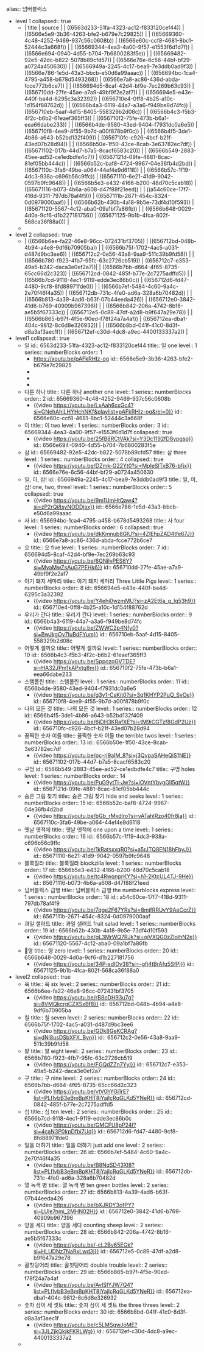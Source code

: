 alias:: 넘버블럭스

- level 1
  collapsed:: true
	- | title | source |
	  | ((6563d233-51fa-4323-ac12-f833120cef44)) | ((6566e5e9-3b36-4263-bfe2-b679e7c29825)) |
	  | ((65669360-4c48-4252-9469-937c56c0608b)) | ((6566e60c-ccf8-4681-8bc1-52444c3a668f)) |
	  | ((65669344-4ea3-4a00-9f57-e1553f6d1d7f)) | ((6566e694-0940-4d55-b704-7b6800283f5e)) |
	  | ((65669482-92e5-42dc-b822-5078b89cfd57)) | ((6566e76e-6c56-44bf-bf29-a0724a450630)) |
	  | ((6566949a-2245-4c17-bea9-7e3ddb0ad9f3)) | ((6566e786-1e5d-43a3-bbcb-e50d6a99aaac)) |
	  | ((656694bc-1ca4-4795-a458-b678d5493268)) | ((6566e7a8-ac86-436d-abda-fcce772b6ce7)) |
	  | ((656694d5-8caf-42d4-bf9e-7ec269b63c93)) | ((656710dd-27fe-45ae-a7a9-49bf9f2e2af7)) |
	  | ((656694e5-e43e-440f-ba4d-6295c3a32392)) | ((656710e4-0ff8-4b25-a10c-1d154f88762d)) |
	  | ((6566b4a3-6119-44a7-a3a6-f949be8d74fc)) | ((656710eb-5aaf-4d15-8405-558329b2d08c)) |
	  | ((6566b4c3-f5b3-4f2c-b6b2-61eaef365ff3)) | ((656710f2-75fe-473b-b6a1-eea66dabe233)) |
	  | ((6566b4de-9580-43ed-9404-f7931dc0a6e5)) | ((656710f8-4ee9-4f55-9b7d-a00f878b9f0c)) |
	  | ((6566b4f5-3de1-4b86-a643-b52bd132f409)) | ((656710fc-c926-4bcf-b21f-43ed07b28d94)) |
	  | ((6566b50e-1f50-43ce-8cab-3e63782ec7df)) | ((65671102-017b-44d7-b7a5-8cacf6583c20)) |
	  | ((6566b549-2883-45ee-ad52-ce1edbdfe4c7)) | ((6567121d-09fe-4881-8cac-81ef05bb444c)) |
	  | ((6566b52c-baf8-4724-9967-04e36fb4d2bd)) | ((6567110c-3fa6-49be-a064-44ef4e9d6118)) |
	  | ((6566b57c-1f19-4dc3-938a-c696b56c9ffc)) | ((65671110-6e21-41d9-9042-0597b9fc9648)) |
	  | ((6566b5e3-e432-4166-b200-48d70c5cab18)) | ((65671116-b073-4b6a-a608-d47f88f21eed)) |
	  | ((a54c60ce-17f7-418d-9311-797db78af4f9)) | ((6567111b-2671-454c-8324-0d0979000aaf)) |
	  | ((6566b62b-430b-4a18-9b5e-73df4d10f593)) | ((65671120-5567-4c12-aba0-09a1bf7a86fb)) |
	  | ((6566b648-0029-4d0a-9cf6-d1b227181756)) | ((65671125-9b1b-4fca-802f-568ca36f88a0)) |
	-
- level 2
  collapsed:: true
	- | ((6566b6ee-fa22-46e8-96cc-072431bf3705)) | ((656712bd-048b-4b94-a4e8-9df6b70905ba)) |
	  | ((6566b75f-1702-4ac5-a031-d487d9bc3ee6)) | ((656712c2-0e56-43a8-9aa9-511c39b9fd58)) |
	  | ((6566b780-f923-4fb7-95fc-63c2726cb519)) | ((656712c7-e353-49a5-b242-daca3e0ef2a7))|
	  | ((6566b7bb-d664-4f65-8735-65cc66d2c323)) | ((656712cd-0842-485f-b77e-2c7275adffd5)) |
	  | ((6566b7cd-9118-4ec1-9119-edde3ec86b0c)) | ((656712d6-fd47-4480-9cf8-8fd88971fde0)) |
	  | ((6566b7ef-5484-4c60-9a4c-2e70f46f4a35)) | ((656712db-731c-4fe0-ad6a-328a6b70482d)) |
	  | ((6566b813-4a39-4ad6-b63f-07b44eeda426)) | ((656712e0-3842-41d6-b769-40909b967396)) |
	  | ((6566b842-206a-4742-8b16-ae5b5f67333c)) | ((656712e5-0c89-47df-a2d8-b9f647a29e78)) |
	  | ((6566b865-b97f-4f5e-90ed-f78f24a7a4af)) | ((656712ea-dba1-404c-9812-8c6d8e326932)) |
	  | ((6566b8bd-041f-41c0-8d3f-d8a3af3aec1f)) | ((656712ef-c30d-4dc8-a9ec-4400133337a2)) |
- level1
  collapsed:: true
	- 일
	  id:: 6563d233-51fa-4323-ac12-f833120cef44
	  title:: 일 one
	  level:: 1
	  series:: numberBlocks
	  order:: 1
		- https://xoutu.be/pAFkRHIz-og
		  id:: 6566e5e9-3b36-4263-bfe2-b679e7c29825
		-
		-
		-
	- 다른 하나
	  title:: 다른 하나 another one
	  level:: 1
	  series:: numberBlocks
	  order:: 2
	  id:: 65669360-4c48-4252-9469-937c56c0608b
		- {{video https://youtu.be/LxAah6cxGc4?si=GNehAhILHYHchNKf&playlist=pAFkRHIz-og&rel=0}}
		  id:: 6566e60c-ccf8-4681-8bc1-52444c3a668f
	- 이
	  title:: 이 two
	  level:: 1
	  series:: numberBlocks
	  order:: 3
	  id:: 65669344-4ea3-4a00-9f57-e1553f6d1d7f
	  collapsed:: true
		- {{video https://youtu.be/25fB8RCtVAk?si=Y3Dc1192fD8ypgsp}}
		  id:: 6566e694-0940-4d55-b704-7b6800283f5e
	- 삼
	  id:: 65669482-92e5-42dc-b822-5078b89cfd57
	  title:: 삼 three
	  level:: 1
	  series:: numberBlocks
	  order:: 4
	  collapsed:: true
		- {{video https://youtu.be/DZmk-G22Yt0?si=MpIeSlTxB76-bfjx}}
		  id:: 6566e76e-6c56-44bf-bf29-a0724a450630
	- 일, 이, 삼!
	  id:: 6566949a-2245-4c17-bea9-7e3ddb0ad9f3
	  title:: 일, 이, 삼! one, two, three!
	  level:: 1
	  series:: numberBlocks
	  order:: 5
	  collapsed:: true
		- {{video https://youtu.be/9m1UmHtQaw4?si=zP2rQi8syNODDjsx}}
		  id:: 6566e786-1e5d-43a3-bbcb-e50d6a99aaac
	- 사
	  id:: 656694bc-1ca4-4795-a458-b678d5493268
	  title:: 사 four
	  level:: 1
	  series:: numberBlocks
	  order:: 6
	  collapsed:: true
		- {{video https://youtu.be/dkKmnub8GlU?si=4ZlEhpZAD4tfe67J}}
		  id:: 6566e7a8-ac86-436d-abda-fcce772b6ce7
	- 오
	  title:: 오 five
	  level:: 1
	  series:: numberBlocks
	  order:: 7
	  id:: 656694d5-8caf-42d4-bf9e-7ec269b63c93
		- {{video https://youtu.be/6QNilvPES6Y?si=MvaMwZsAuG7PEHk6}}
		  id:: 656710dd-27fe-45ae-a7a9-49bf9f2e2af7
	- 아기 돼지 세마리
	  title:: 아기 돼지 세마리 Three Little Pigs
	  level:: 1
	  series:: numberBlocks
	  order:: 8
	  id:: 656694e5-e43e-440f-ba4d-6295c3a32392
		- {{video https://youtu.be/Y4ehi0wzmMU?si=zA2Et6a_g_lq53h9}}
		  id:: 656710e4-0ff8-4b25-a10c-1d154f88762d
	- 우리가 간다
	  title:: 우리가 간다
	  level:: 1
	  series:: numberBlocks
	  order:: 9
	  id:: 6566b4a3-6119-44a7-a3a6-f949be8d74fc
		- {{video https://youtu.be/ZWWC2p4Nfy0?si=BwJkgOy7IuBdFYum}}
		  id:: 656710eb-5aaf-4d15-8405-558329b2d08c
	- 어떻게 셀까요
	  title:: 어떻게 셀까요
	  level:: 1
	  series:: numberBlocks
	  order:: 10
	  id:: 6566b4c3-f5b3-4f2c-b6b2-61eaef365ff3
		- {{video https://youtu.be/SppozoGVTDE?si=HA32JPm1kAPxtg8m}}
		  id:: 656710f2-75fe-473b-b6a1-eea66dabe233
	- 스탬폴린
	  title:: 스탬폴린
	  level:: 1
	  series:: numberBlocks
	  order:: 11
	  id:: 6566b4de-9580-43ed-9404-f7931dc0a6e5
		- {{video https://youtu.be/g3y1-CsKit0?si=3q1KHYP2PuQ_SvOe}}
		  id:: 656710f8-4ee9-4f55-9b7d-a00f878b9f0c
	- 나의 모든 것
	  title:: 나의 모든 것
	  level:: 1
	  series:: numberBlocks
	  order:: 12
	  id:: 6566b4f5-3de1-4b86-a643-b52bd132f409
		- {{video https://youtu.be/6jDH3KRafXE?si=tM9iCGTzf8GdP2Uz}}
		  id:: 656710fc-c926-4bcf-b21f-43ed07b28d94
	- 끔찍한 숫자 이들
	  title:: 끔찍한 숫자 이들 the terrible twos
	  level:: 1
	  series:: numberBlocks
	  order:: 13
	  id:: 6566b50e-1f50-43ce-8cab-3e63782ec7df
		- {{video https://youtu.be/pc-rj9aIM_8?si=j3QvpaSAHeQiS1NE}}
		  id:: 65671102-017b-44d7-b7a5-8cacf6583c20
	- 구멍
	  id:: 6566b549-2883-45ee-ad52-ce1edbdfe4c7
	  title:: 구멍 holes
	  level:: 1
	  series:: numberBlocks
	  order:: 14
		- {{video https://youtu.be/PuG9ytTj-Jw?si=iOVntYbvgGlI5qtW}}
		  id:: 6567121d-09fe-4881-8cac-81ef05bb444c
	- 숨은 그림 찾기
	  title:: 숨은 그림 찾기 hide and seeks
	  level:: 1
	  series:: numberBlocks
	  order:: 15
	  id:: 6566b52c-baf8-4724-9967-04e36fb4d2bd
		- {{video https://youtu.be/bGb_rMxdlro?si=vATahIRzo40fr8ja}}
		  id:: 6567110c-3fa6-49be-a064-44ef4e9d6118
	- 옛날 옛적에
	  title:: 옛날 옛적에 one upon a time
	  level:: 1
	  series:: numberBlocks
	  order:: 16
	  id:: 6566b57c-1f19-4dc3-938a-c696b56c9ffc
		- {{video https://youtu.be/1kRatsxxqR0?si=a5rJTQ8EN18hFbyJ}}
		  id:: 65671110-6e21-41d9-9042-0597b9fc9648
	- 블록질라
	  title:: 블록질라 blockzilla
	  level:: 1
	  series:: numberBlocks
	  order:: 17
	  id:: 6566b5e3-e432-4166-b200-48d70c5cab18
		- {{video https://youtu.be/tc4RwqnprKY?si=h1-2KtcUL4TJ-9He}}
		  id:: 65671116-b073-4b6a-a608-d47f88f21eed
	- 넘버블럭스 급행
	  title:: 넘버블럭스 급행 the numberblocks express
	  level:: 1
	  series:: numberBlocks
	  order:: 18
	  id:: a54c60ce-17f7-418d-9311-797db78af4f9
		- {{video https://youtu.be/7qge2F67YRs?si=8mjfRRUvY9AeCcrZ}}
		  id:: 6567111b-2671-454c-8324-0d0979000aaf
	- 과일 샐러드
	  title:: 과일 샐러드 fruit salad
	  level:: 1
	  series:: numberBlocks
	  order:: 19
	  id:: 6566b62b-430b-4a18-9b5e-73df4d10f593
		- {{video https://youtu.be/gL3MrWQ7RJk?si=ojVXQG0zZlolhN2e}}
		  id:: 65671120-5567-4c12-aba0-09a1bf7a86fb
	- 영
	  title:: 영 zero
	  level:: 1
	  series:: numberBlocks
	  order:: 20
	  id:: 6566b648-0029-4d0a-9cf6-d1b227181756
		- {{video https://youtu.be/34P-sdlOv38?si=-gfj4tBrAfq5SfPj}}
		  id:: 65671125-9b1b-4fca-802f-568ca36f88a0
- level2
  collapsed:: true
	- 육
	  title:: 육 six
	  level:: 2
	  series:: numberBlocks
	  order:: 21
	  id:: 6566b6ee-fa22-46e8-96cc-072431bf3705
		- {{video https://youtu.be/rB8oDH93u7g?si=8VMQkcrgCZXSxBf8}}
		  id:: 656712bd-048b-4b94-a4e8-9df6b70905ba
	- 칠
	  title:: 칠 seven
	  level:: 2
	  series:: numberBlocks
	  order:: 22
	  id:: 6566b75f-1702-4ac5-a031-d487d9bc3ee6
		- {{video https://youtu.be/GDk8GeKCRAg?si=dNl8usDSbXFX_Bvn}}
		  id:: 656712c2-0e56-43a8-9aa9-511c39b9fd58
	- 팔
	  title:: 팔 eight
	  level:: 2
	  series:: numberBlocks
	  order:: 23
	  id:: 6566b780-f923-4fb7-95fc-63c2726cb519
		- {{video https://youtu.be/FGQdZZn7YyI}}
		  id:: 656712c7-e353-49a5-b242-daca3e0ef2a7
	- 구
	  title:: 구 nine
	  level:: 2
	  series:: numberBlocks
	  order:: 24
	  id:: 6566b7bb-d664-4f65-8735-65cc66d2c323
		- {{video https://youtu.be/vtV0hYGj1rE?list=PLfIvbB3eBmBpKHT8jYajIcRqGLKd5YNeR}}
		  id:: 656712cd-0842-485f-b77e-2c7275adffd5
	- 십
	  title:: 십 ten
	  level:: 2
	  series:: numberBlocks
	  order:: 25
	  id:: 6566b7cd-9118-4ec1-9119-edde3ec86b0c
		- {{video https://youtu.be/GMCFU8pP24I?si=4caN3P0kpDfbi7Ud}}
		  id:: 656712d6-fd47-4480-9cf8-8fd88971fde0
	- 일을 더하기
	  title:: 일을 더하기 just add one
	  level:: 2
	  series:: numberBlocks
	  order:: 26
	  id:: 6566b7ef-5484-4c60-9a4c-2e70f46f4a35
		- {{video https://youtu.be/B8NqSD43Xl8?list=PLfIvbB3eBmBpKHT8jYajIcRqGLKd5YNeR}}
		  id:: 656712db-731c-4fe0-ad6a-328a6b70482d
	- 열 녹색 병
	  title:: 열 녹색 병 ten green bottles
	  level:: 2
	  series:: numberBlocks
	  order:: 27
	  id:: 6566b813-4a39-4ad6-b63f-07b44eeda426
		- {{video https://youtu.be/bXJRDY3ofPY?si=LUle7nmi_2MHN02H}}
		  id:: 656712e0-3842-41d6-b769-40909b967396
	- 양을 세다
	  title:: 양을 세다 counting sheep
	  level:: 2
	  series:: numberBlocks
	  order:: 28
	  id:: 6566b842-206a-4742-8b16-ae5b5f67333c
		- {{video https://youtu.be/-cL2Bv65EGk?si=HLUDNz7NaRxLwd3j}}
		  id:: 656712e5-0c89-47df-a2d8-b9f647a29e78
	- 골칫덩어리
	  title:: 골칫덩어리 double trouble
	  level:: 2
	  series:: numberBlocks
	  order:: 29
	  id:: 6566b865-b97f-4f5e-90ed-f78f24a7a4af
		- {{video https://youtu.be/AvISIYJW7Q4?list=PLfIvbB3eBmBpKHT8jYajIcRqGLKd5YNeR}}
		  id:: 656712ea-dba1-404c-9812-8c6d8e326932
	- 숫자 삼이 세 셋트
	  title:: 숫자 삼이 세 셋트 the three threes
	  level:: 2
	  series:: numberBlocks
	  order:: 30
	  id:: 6566b8bd-041f-41c0-8d3f-d8a3af3aec1f
		- {{video https://youtu.be/c5LMSgwJoME?si=3JLZjkQkjkFKRLWg}}
		  id:: 656712ef-c30d-4dc8-a9ec-4400133337a2
	-